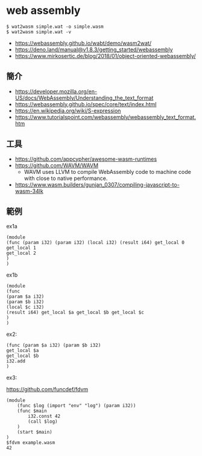 # web assembly

```
$ wat2wasm simple.wat -o simple.wasm
$ wat2wasm simple.wat -v
```

* https://webassembly.github.io/wabt/demo/wasm2wat/
* https://deno.land/manual@v1.8.3/getting_started/webassembly
* https://www.mirkosertic.de/blog/2018/01/object-oriented-webassembly/

## 簡介


* https://developer.mozilla.org/en-US/docs/WebAssembly/Understanding_the_text_format
* https://webassembly.github.io/spec/core/text/index.html
* https://en.wikipedia.org/wiki/S-expression
* https://www.tutorialspoint.com/webassembly/webassembly_text_format.htm

## 工具

* https://github.com/appcypher/awesome-wasm-runtimes
* https://github.com/WAVM/WAVM
    * WAVM uses LLVM to compile WebAssembly code to machine code with close to native performance.
* https://www.wasm.builders/gunjan_0307/compiling-javascript-to-wasm-34lk

## 範例

ex1a

```wast
(module
(func (param i32) (param i32) (local i32) (result i64) get_local 0
get_local 1
get_local 2
)
)
```

ex1b

```
(module
(func
(param $a i32)
(param $b i32)
(local $c i32)
(result i64) get_local $a get_local $b get_local $c
)
)
```

ex2:

```
(func (param $a i32) (param $b i32)
get_local $a
get_local $b
i32.add
)
```

ex3:

https://github.com/funcdef/fdvm

```
(module
    (func $log (import "env" "log") (param i32))
    (func $main
        i32.const 42
        (call $log)
    )
    (start $main)
)
$fdvm example.wasm
42
```
